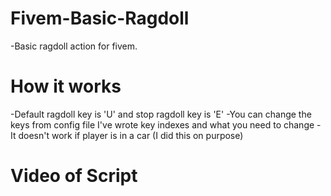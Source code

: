 # Fivem-Basic-Ragdoll
-Basic ragdoll action for fivem.

# How it works
-Default ragdoll key is 'U' and stop ragdoll key is 'E' 
-You can change the keys from config file I've wrote key indexes and what you need to change 
-It doesn't work if player is in a car (I did this on purpose)

# Video of Script
